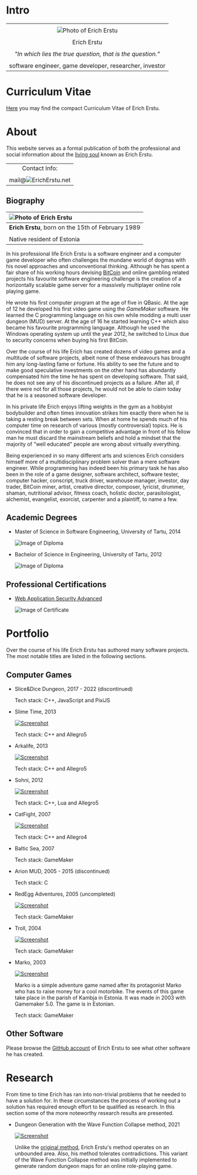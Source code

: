 # Intro ########################################################################

|                                                                              |
| :--------------------------------------------------------------------------: |
|                                                                              |
|        ![Photo of Erich Erstu](./gfx/intro.jpg "Photo of Erich Erstu")       |
|                                                                              |
|                                  Erich Erstu                                 |
|                                                                              |
|          _"In which lies the true question, that is the question."_          |
|                                                                              |
|            software engineer, game developer, researcher, investor           |


# Curriculum Vitae #############################################################

[Here][ref-4] you may find the compact Curriculum Vitae of Erich Erstu.


# About ########################################################################

This website serves as a formal publication of both the professional and social
information about the [living soul][ref-1] known as Erich Erstu.

|                                                                              |
| :--------------------------------------------------------------------------: |
|                                Contact Info:                                 |
|                                                                              |
|         mail@![ErichErstu.net](./gfx/domain-name.png "Domain name")          |


## Biography ###################################################################

| ![Photo of Erich Erstu](./gfx/biography.jpg "Photo of Erich Erstu")          |
| :--------------------------------------------------------------------------- |
| **Erich Erstu**, born on the 15th of February 1989                           |
|                                                                              |
| Native resident of Estonia                                                   |

In his professional life Erich Erstu is a software engineer and a computer game
developer who often challenges the mundane world of dogmas with his novel
approaches and unconventional thinking. Although he has spent a fair share of
his working hours devising [BitCoin][ref-2] and online gambling related projects
his favourite software engineering challenge is the creation of a horizontally
scalable game server for a massively multiplayer online role playing game.

He wrote his first computer program at the age of five in QBasic. At the age of
12 he developed his first video game using the _GameMaker_ software. He learned
the C programming language on his own while modding a multi user dungeon (MUD)
server. At the age of 16 he started learning C++ which also became his favourite
programming language. Although he used the Windows operating system up until the
year 2012, he switched to Linux due to security concerns when buying his first
BitCoin.

Over the course of his life Erich has created dozens of video games and a
multitude of software projects, albeit none of these endeavours has brought him
any long-lasting fame or fortune. His ability to see the future and to make good
speculative investments on the other hand has abundantly compensated him the
time he has spent on developing software. That said, he does not see any of his
discontinued projects as a failure. After all, if there were not for all those
projects, he would not be able to claim today that he is a seasoned software
developer.

In his private life Erich enjoys lifting weights in the gym as a hobbyist
bodybuilder and often times innovation strikes him exactly there when he is
taking a resting break between sets. When at home he spends much of his computer
time on research of various (mostly controversial) topics. He is convinced that
in order to gain a competitive advantage in front of his fellow man he must
discard the mainstream beliefs and hold a mindset that the majority of "well
educated" people are wrong about virtually everything.

Being experienced in so many different arts and sciences Erich considers himself
more of a multidisciplinary problem solver than a mere software engineer. While
programming has indeed been his primary task he has also been in the role of a
game designer, software architect, software tester, computer hacker, conscript,
truck driver, warehouse manager, investor, day trader, BitCoin miner, artist,
creative director, composer, lyricist, drummer, shaman, nutritional advisor,
fitness coach, holistic doctor, parasitologist, alchemist, evangelist, exorcist,
carpenter and a plaintiff, to name a few.


## Academic Degrees ############################################################

  * Master of Science in Software Engineering, University of Tartu, 2014

    ![Image of Diploma](./gfx/diploma-msc.jpg "Master's Diploma")


  * Bachelor of Science in Engineering, University of Tartu, 2012

    ![Image of Diploma](./gfx/diploma-bsc.jpg "Bachelor's Diploma")


## Professional Certifications #################################################

  * [Web Application Security Advanced][ref-3]

    ![Image of Certificate](./gfx/cert-wasa.jpg "Certificate of Completion")


# Portfolio ####################################################################

Over the course of his life Erich Erstu has authored many software projects. The
most notable titles are listed in the following sections.


## Computer Games ##############################################################

  * Slice&Dice Dungeon, 2017 - 2022 (discontinued)

    Tech stack: C++, JavaScript and PixiJS

  * Slime Time, 2013

    [![Screenshot](http://img.youtube.com/vi/VnNAKc0Hgq8/0.jpg)](
        http://www.youtube.com/watch?v=VnNAKc0Hgq8
        "Screen recording from the Slime Time game"
    )

    Tech stack: C++ and Allegro5

  * Arkalife, 2013

    [![Screenshot](http://img.youtube.com/vi/w1lwSB0vhkc/0.jpg)](
        http://www.youtube.com/watch?v=w1lwSB0vhkc
        "Screen recording from the Arkalife game"
    )

    Tech stack: C++ and Allegro5

  * Sohni, 2012

    [![Screenshot](http://img.youtube.com/vi/y3saE9PRqLQ/0.jpg)](
        http://www.youtube.com/watch?v=y3saE9PRqLQ
        "Screen recording from the Sohni game"
    )

    Tech stack: C++, Lua and Allegro5

  * CatFight, 2007

    [![Screenshot](http://img.youtube.com/vi/GJkf9_6f35Q/0.jpg)](
        http://www.youtube.com/watch?v=GJkf9_6f35Q
        "Screen recording from the CatFight game"
    )

    Tech stack: C++ and Allegro4

  * Baltic Sea, 2007

    Tech stack: GameMaker

  * Arion MUD, 2005 - 2015 (discontinued)

    Tech stack: C

  * RedEgg Adventures, 2005 (uncompleted)

    [![Screenshot](http://img.youtube.com/vi/t3zZmQaDeV8/0.jpg)](
        http://www.youtube.com/watch?v=t3zZmQaDeV8
        "Screen recording from the RedEgg Adventures game"
    )

    Tech stack: GameMaker

  * Troll, 2004

    [![Screenshot](http://img.youtube.com/vi/zk1KSSgP9M8/0.jpg)](
        http://www.youtube.com/watch?v=zk1KSSgP9M8
        "Screen recording from the Troll game"
    )

    Tech stack: GameMaker

  * Marko, 2003

    [![Screenshot](http://img.youtube.com/vi/J5eU0AF5HDg/0.jpg)](
        http://www.youtube.com/watch?v=J5eU0AF5HDg
        "Screen recording from the Marko game"
    )

    Marko is a simple adventure game named after its protagonist Marko who has
    to raise money for a cool motorbike. The events of this game take place in
    the parish of Kambja in Estonia. It was made in 2003 with Gamemaker 5.0. The
    game is in Estonian.

    Tech stack: GameMaker


## Other Software ##############################################################

Please browse the [GitHub account][ref-5] of Erich Erstu to see what other
software he has created.


# Research #####################################################################

From time to time Erich has ran into non-trivial problems that he needed to have
a solution for. In these circumstances the process of working out a solution has
required enough effort to be qualified as research. In this section some of the
more noteworthy research results are presented.

  * Dungeon Generation with the Wave Function Collapse method, 2021

    [![Screenshot](http://img.youtube.com/vi/tWz_TTOCEdQ/0.jpg)](
        http://www.youtube.com/watch?v=tWz_TTOCEdQ
        "Screen recording from the Wave Function Collapse demo"
    )

    Unlike the [original method][ref-6], Erich Erstu's method operates on an
    unbounded area. Also, his method tolerates contradictions. This variant of
    the Wave Function Collapse method was initially implemented to generate
    random dungeon maps for an online role-playing game.


[ref-1]: https://www.biblegateway.com/passage/?search=Genesis+2%3A7&version=KJV
        "Reference to Genesis 2:7"
[ref-2]: https://papers.ssrn.com/sol3/papers.cfm?abstract_id=3440802
        "BitCoin Whitepaper by Craig Wright"
[ref-3]: http://www.clarifiedsecurity.com/web-application-security-training/
[ref-4]: ../cv/cv.pdf
        "Curriculum Vitae of Erich Erstu in PDF"
[ref-5]: https://github.com/1Hyena
        "GitHub account of Erich Erstu"
[ref-6]: https://github.com/mxgmn/WaveFunctionCollapse
        "GitHub page of the WaveFunctionCollapse project"
